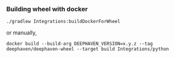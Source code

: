 ### Building wheel with docker

```shell
./gradlew Integrations:buildDockerForWheel
```

or manually,

```shell
docker build --build-arg DEEPHAVEN_VERSION=x.y.z --tag deephaven/deephaven-wheel --target build Integrations/python
```